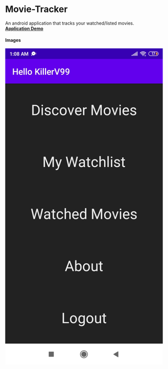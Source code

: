 # Movie-Tracker
An android application that tracks your watched/listed movies.<br>
[<b>Application Demo</b>](https://drive.google.com/drive/folders/1o9AkAa5-eoJxl54nEYX23TrUw1dtYC2F?usp=sharing)

<h4>Images</h4>

![alt text](https://github.com/Vedank99/Movie-Tracker/blob/master/pics/Main%20Screen.jpg?raw=true "Main Screen")

